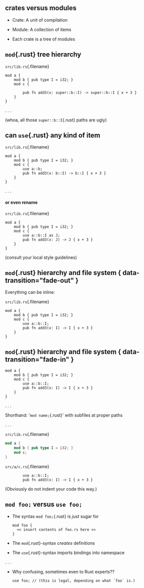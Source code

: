 ## crates versus modules

  * Crate: A unit of compilation

  * Module: A collection of items

  * Each crate is a tree of modules

<!--
## crates

  * A crate is a unit of compilation
  * Code can link to other previously compiled crates
  * `extern crate other_crate;`{.rust}
  * compiler finds it in file system, extracts names and types of its exports
  * Makes `other_crate` available as a name to reference

## modules

  * Module is a collection of items
  * Purpose: namespacing and encapsulation
  * Note: a submodule is a kind of item.
    * i.e. modules form a hierarchy
  * Modules can have cyclic references, *within* a single crate
-->

## `mod`{.rust} tree hierarchy

`src/lib.rs`{.filename}
``` {.rust}
mod a {
    mod b { pub type I = i32; }
    mod c {

        pub fn add3(x: super::b::I) -> super::b::I { x + 3 }
    }
}
```
 
. . .

(whoa, all those `super::b::I`{.rust} paths are ugly)


## can `use`{.rust} any kind of item

`src/lib.rs`{.filename}
``` {.rust}
mod a {
    mod b { pub type I = i32; }
    mod c {
        use a::b;
        pub fn add3(x: b::I) -> b::I { x + 3 }
    }
}
```

. . .

#### or even rename

`src/lib.rs`{.filename}
``` {.rust}
mod a {
    mod b { pub type I = i32; }
    mod c {
        use a::b::I as J;
        pub fn add3(x: J) -> J { x + 3 }
    }
}
```

(consult your local style guidelines)

## `mod`{.rust} hierarchy and file system { data-transition="fade-out" }

Everything can be inline:

`src/lib.rs`{.filename}
``` {.rust}
mod a {
    mod b { pub type I = i32; }
    mod c {
        use a::b::I;
        pub fn add3(x: I) -> I { x + 3 }
    }
}
```

## `mod`{.rust} hierarchy and file system  { data-transition="fade-in" }

``` {.rust}
mod a {
    mod b { pub type I = i32; }
    mod c {
        use a::b::I;
        pub fn add3(x: I) -> I { x + 3 }
    }
}
```

. . .

Shorthand: '`mod name;`{.rust}' with subfiles at proper paths

. . .

`src/lib.rs`{.filename}
```rust
mod a {
    mod b { pub type I = i32; }
    mod c;
}
```
<!-- Above block is why there is `a/c.rs` file floating around;
     It is keeping us honest. :)
-->

`src/a/c.rs`{.filename}
``` {.rust}
        use a::b::I;
        pub fn add3(x: I) -> I { x + 3 }
```

(Obviously do not indent your code this way.)

## `mod foo;` versus `use foo;`

  * The syntax `mod foo;`{.rust} is *just* sugar for

    ``` {.rust}
    mod foo {
      << insert contents of foo.rs here >>
    }
    ```

  * The `mod`{.rust}-syntax *creates* definitions

  * The `use`{.rust}-syntax imports bindings into namespace

. . .

  * Why confusing, sometimes even to Rust experts??

    ``` {.rust .fragment}
    use foo; // (this is legal, depending on what `foo` is.)
    ```

<!--
```rust
mod c {
    use demo_foo_from_lib_at_root;
}
```
-->

